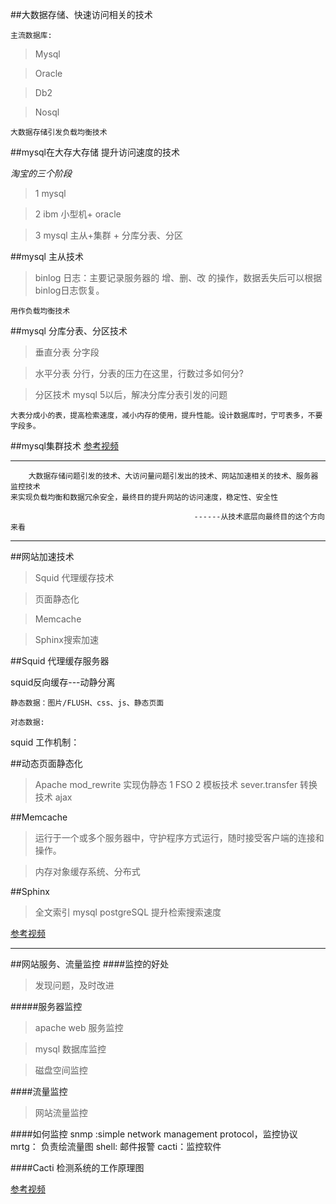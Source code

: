##大数据存储、快速访问相关的技术

	主流数据库:
>Mysql

>Oracle

>Db2

>Nosql

	大数据存储引发负载均衡技术
##mysql在大存大存储 提升访问速度的技术

*淘宝的三个阶段*
>1 mysql

>2 ibm 小型机+ oracle

>3 mysql 主从+集群 + 分库分表、分区


##mysql 主从技术

>binlog 日志：主要记录服务器的 增、删、改 的操作，数据丢失后可以根据binlog日志恢复。

	用作负载均衡技术
##mysql 分库分表、分区技术
>垂直分表 分字段

>水平分表 分行，分表的压力在这里，行数过多如何分?

>分区技术 mysql 5以后，解决分库分表引发的问题

	大表分成小的表，提高检索速度，减小内存的使用，提升性能。设计数据库时，宁可表多，不要字段多。

##mysql集群技术
[参考视频](http://www.lampbrother.net/php/html/2013/php_teji_1010/173.html)
****
	    大数据存储问题引发的技术、大访问量问题引发出的技术、网站加速相关的技术、服务器监控技术 
    来实现负载均衡和数据冗余安全，最终目的提升网站的访问速度，稳定性、安全性 
    								   
                                             ------从技术底层向最终目的这个方向来看

****







##网站加速技术
>Squid 代理缓存技术

>页面静态化

>Memcache

>Sphinx搜索加速

##Squid 代理缓存服务器

squid反向缓存---动静分离

	静态数据：图片/FLUSH、css、js、静态页面
    
    对态数据:

squid 工作机制：

##动态页面静态化
>Apache mod_rewrite 实现伪静态
>1 FSO
>2 模板技术
>sever.transfer 转换技术
>ajax 

##Memcache
>运行于一个或多个服务器中，守护程序方式运行，随时接受客户端的连接和操作。

>内存对象缓存系统、分布式

##Sphinx
>全文索引 mysql postgreSQL  提升检索搜索速度

[参考视频](http://www.lampbrother.net/php/html/2013/php_teji_1010/174.html)

***
##网站服务、流量监控
####监控的好处
>发现问题，及时改进

#####服务器监控
>apache web 服务监控

>mysql 数据库监控

>磁盘空间监控


####流量监控
>网站流量监控


####如何监控
	snmp :simple network management protocol，监控协议
    mrtg： 负责绘流量图 
    shell: 邮件报警
    cacti：监控软件

####Cacti 检测系统的工作原理图
[](./img/4.jpg)

[参考视频](http://www.lampbrother.net/php/html/2013/php_teji_1010/175.html)